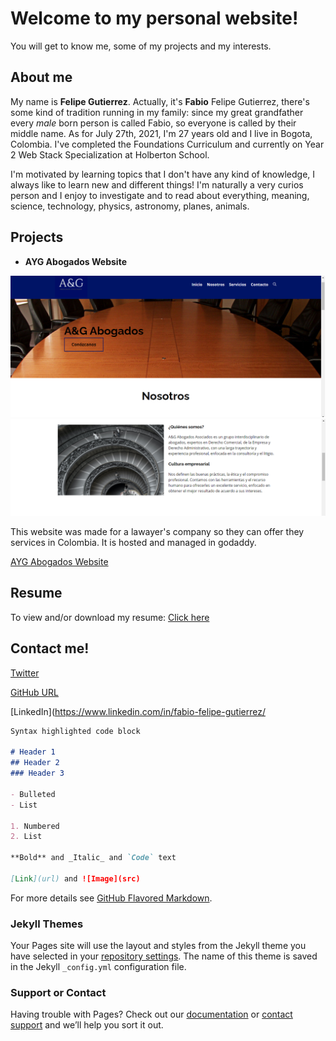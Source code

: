 # Welcome to my personal website!

You will get to know me, some of my projects and my interests.

## About me

My name is **Felipe Gutierrez**. Actually, it's **Fabio** Felipe Gutierrez, there's some kind of tradition running in my family: since my great grandfather every _male_ born person is called Fabio, so everyone is called by their middle name. As for July 27th, 2021, I'm 27 years old and I live in Bogota, Colombia. I've completed the Foundations Curriculum and currently on Year 2 Web Stack Specialization at Holberton School.

I'm motivated by learning topics that I don't have any kind of knowledge, I always like to learn new and different things! I'm naturally a very curios person and I enjoy to investigate and to read about everything, meaning, science, technology, physics, astronomy, planes, animals.  

## Projects

- **AYG Abogados Website**

<img src="sc_ayg.png" alt="Final result of the website"/>
<img src="sc_us.png" alt="Final result of the website"/>

This website was made for a lawayer's company so they can offer they services in Colombia. It is hosted and managed in godaddy.

[AYG Abogados Website](https://www.aygabogados.co/)

## Resume

To view and/or download my resume: [Click here](https://pdfhost.io/v/O4yL2rTYb_CV_EN_FFGP_.pdf)

## Contact me!

[Twitter](https://twitter.com/felipegupe)

[GitHub URL](https://github.com/ffelipegupe)

[LinkedIn](https://www.linkedin.com/in/fabio-felipe-gutierrez/

```markdown
Syntax highlighted code block

# Header 1
## Header 2
### Header 3

- Bulleted
- List

1. Numbered
2. List

**Bold** and _Italic_ and `Code` text

[Link](url) and ![Image](src)
```

For more details see [GitHub Flavored Markdown](https://guides.github.com/features/mastering-markdown/).

### Jekyll Themes

Your Pages site will use the layout and styles from the Jekyll theme you have selected in your [repository settings](https://github.com/ffelipegupe/personal_web/settings/pages). The name of this theme is saved in the Jekyll `_config.yml` configuration file.

### Support or Contact

Having trouble with Pages? Check out our [documentation](https://docs.github.com/categories/github-pages-basics/) or [contact support](https://support.github.com/contact) and we’ll help you sort it out.
